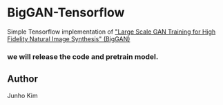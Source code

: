 # BigGAN-Tensorflow
Simple Tensorflow implementation of ["Large Scale GAN Training for High Fidelity Natural Image Synthesis" (BigGAN)](https://arxiv.org/abs/1809.11096)

### we will release the code and pretrain model.

## Author
Junho Kim
